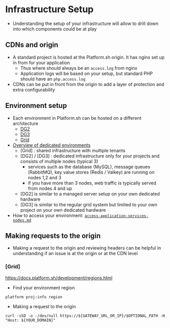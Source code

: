 # Infrastructure Setup

- Understanding the setup of your infrastructure will allow to drill down into which components could be at play

## CDNs and origin
- A standard project is hosted at the Platform.sh origin. It has nginx set up in from for your application
    - Thus where should always be an `access.log` from nginx
    - Application logs will be based on your setup, but standard PHP should have an `php.access.log`
- CDNs can be put in front from the origin to add a layer of protection and extra configurability

## Environment setup

- Each environment in Platform.sh can be hosted on a different architecture
    - [DG2](https://docs.platform.sh/dedicated-environments/dedicated-gen-2/overview.html)
    - [DG3](https://docs.platform.sh/dedicated-environments/dedicated-gen-3/overview.html)
    - [Grid](https://docs.platform.sh/glossary.html#grid) 
- [Overview of dedicated environments](https://docs.platform.sh/dedicated-environments/overview.html)
    - [Grid] : shared infrastructure with multiple tenants
    - [DG2] / [DG3] : dedicated infrastructure only for your projects and consists of multiple nodes (typical 3)
        - services such as the database (MySQL), message queues (RabbitMQ), key value stores (Redis / Valkey) are running on nodes 1,2 and 3
        - if you have more than 3 nodes, web traffic is typically served from nodes 4 and up
    - [DG2] is similar to a managed server setup on your own dedicated hardware
    - [DG3] is similar to the regular grid system but limited to your own project on your own dedicated hardware
- How to access your environment:  [`access-application-services-nodes.md`](./access-application-services-nodes.md)


## Making requests to the origin
- Making a request to the origin and reviewing headers can be helpful in understanding if an issue is at the origin or at the CDN level

### [Grid]
https://docs.platform.sh/development/regions.html

- Find your environment region
```
platform proj:info region
```

- Making a request to the origin
```
curl -sSD -o -/dev/null https://${GATEWAY_URL_OR_IP}/$OPTIONAL_PATH -H "Host: ${YOUR_DOMAIN}"
```
